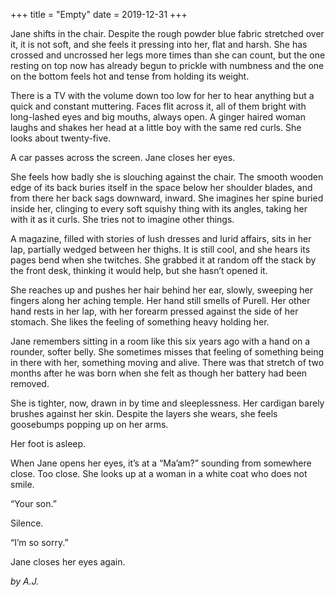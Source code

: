 +++
title = "Empty"
date = 2019-12-31
+++

Jane shifts in the chair. Despite the rough powder blue fabric stretched over it, it is not soft, and she feels it pressing into her, flat and harsh. She has crossed and uncrossed her legs more times than she can count, but the one resting on top now has already begun to prickle with numbness and the one on the bottom feels hot and tense from holding its weight.


There is a TV with the volume down too low for her to hear anything but a quick and constant muttering. Faces flit across it, all of them bright with long-lashed eyes and big mouths, always open. A ginger haired woman laughs and shakes her head at a little boy with the same red curls. She looks about twenty-five. 
    

A car passes across the screen. Jane closes her eyes. 


She feels how badly she is slouching against the chair. The smooth wooden edge of its back buries itself in the space below her shoulder blades, and from there her back sags downward, inward. She imagines her spine buried inside her, clinging to every soft squishy thing with its angles, taking her with it as it curls. She tries not to imagine other things.


A magazine, filled with stories of lush dresses and lurid affairs, sits in her lap, partially wedged between her thighs. It is still cool, and she hears its pages bend when she twitches. She grabbed it at random off the stack by the front desk, thinking it would help, but she hasn’t opened it. 


She reaches up and pushes her hair behind her ear, slowly, sweeping her fingers along her aching temple. Her hand still smells of Purell. Her other hand rests in her lap, with her forearm pressed against the side of her stomach. She likes the feeling of something heavy holding her. 


Jane remembers sitting in a room like this six years ago with a hand on a rounder, softer belly. She sometimes misses that feeling of something being in there with her, something moving and alive. There was that stretch of two months after he was born when she felt as though her battery had been removed.


She is tighter, now, drawn in by time and sleeplessness. Her cardigan barely brushes against her skin. Despite the layers she wears, she feels goosebumps popping up on her arms. 


Her foot is asleep. 


When Jane opens her eyes, it’s at a “Ma’am?” sounding from somewhere close. Too close. She looks up at a woman in a white coat who does not smile.


“Your son.”


Silence.


“I’m so sorry.”    


Jane closes her eyes again.

<i>by A.J.</i>

